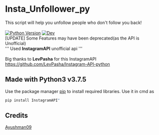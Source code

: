 # Insta_Unfollower_py
This script will help you unfollow people who don't follow you back!<br><br>
[![Python Version](https://img.shields.io/badge/python-3.7.5-brightgreen.svg)](https://python.org)  [![Dev](https://img.shields.io/badge/Ayushman's-Build-yellowgreen)](https://github.com/Ayushman09)<br>
[UPDATE] Some Features may have been deprecated(as the API is Unofficial)
<br>
''' Used __InstagramAPI__ unofficial api ''' 
<br><br> Big thanks to <b>LevPasha</b> for this InstagramAPI https://github.com/LevPasha/Instagram-API-python

## Made with Python3 v3.7.5

Use the package manager [pip](https://pip.pypa.io/en/stable/) to install required libraries.
Use it in cmd as 
```bash
pip install InstagramAPI"
```

## Credits
[Ayushman09](https://www.github.com/Ayushman09)
